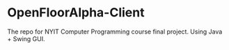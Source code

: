 # OpenFloorAlpha-Client
 The repo for NYIT Computer Programming course final project. Using Java + Swing GUI.
